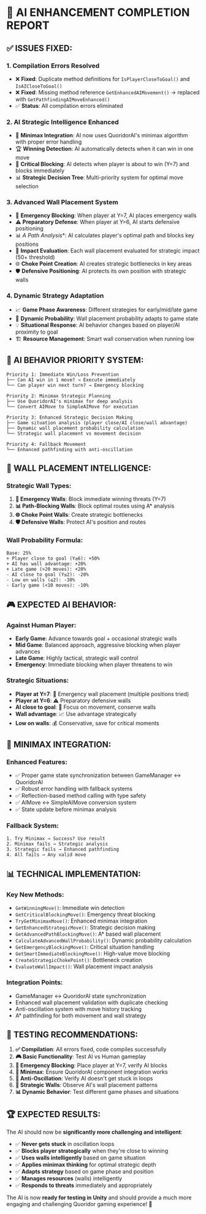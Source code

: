 # 🚀 AI ENHANCEMENT COMPLETION REPORT

## ✅ **ISSUES FIXED:**

### 1. **Compilation Errors Resolved**
- ❌ **Fixed**: Duplicate method definitions for `IsPlayerCloseToGoal()` and `IsAICloseToGoal()`
- ❌ **Fixed**: Missing method reference `GetEnhancedAIMovement()` → replaced with `GetPathfindingAIMoveEnhanced()`
- ✅ **Status**: All compilation errors eliminated

### 2. **AI Strategic Intelligence Enhanced**
- 🧠 **Minimax Integration**: AI now uses QuoridorAI's minimax algorithm with proper error handling
- 🏆 **Winning Detection**: AI automatically detects when it can win in one move
- 🚨 **Critical Blocking**: AI detects when player is about to win (Y=7) and blocks immediately
- 📊 **Strategic Decision Tree**: Multi-priority system for optimal move selection

### 3. **Advanced Wall Placement System**
- 🚨 **Emergency Blocking**: When player at Y=7, AI places emergency walls
- ⚠️ **Preparatory Defense**: When player at Y=6, AI starts defensive positioning
- 📊 **A* Path Analysis**: AI calculates player's optimal path and blocks key positions
- 🎯 **Impact Evaluation**: Each wall placement evaluated for strategic impact (50+ threshold)
- 🌐 **Choke Point Creation**: AI creates strategic bottlenecks in key areas
- 🛡️ **Defensive Positioning**: AI protects its own position with strategic walls

### 4. **Dynamic Strategy Adaptation**
- 📈 **Game Phase Awareness**: Different strategies for early/mid/late game
- 🎲 **Dynamic Probability**: Wall placement probability adapts to game state
- 💡 **Situational Response**: AI behavior changes based on player/AI proximity to goal
- 🏗️ **Resource Management**: Smart wall conservation when running low

## 🎯 **AI BEHAVIOR PRIORITY SYSTEM:**

```
Priority 1: Immediate Win/Loss Prevention
├── Can AI win in 1 move? → Execute immediately
└── Can player win next turn? → Emergency blocking

Priority 2: Minimax Strategic Planning  
├── Use QuoridorAI's minimax for deep analysis
└── Convert AIMove to SimpleAIMove for execution

Priority 3: Enhanced Strategic Decision Making
├── Game situation analysis (player close/AI close/wall advantage)
├── Dynamic wall placement probability calculation
└── Strategic wall placement vs movement decision

Priority 4: Fallback Movement
└── Enhanced pathfinding with anti-oscillation
```

## 🧱 **WALL PLACEMENT INTELLIGENCE:**

### **Strategic Wall Types:**
1. **🚨 Emergency Walls**: Block immediate winning threats (Y=7)
2. **📊 Path-Blocking Walls**: Block optimal routes using A* analysis  
3. **🌐 Choke Point Walls**: Create strategic bottlenecks
4. **🛡️ Defensive Walls**: Protect AI's position and routes

### **Wall Probability Formula:**
```
Base: 25%
+ Player close to goal (Y≥6): +50%
+ AI has wall advantage: +20% 
+ Late game (>20 moves): +20%
- AI close to goal (Y≤2): -20%
- Low on walls (≤2): -30%
- Early game (<10 moves): -10%
```

## 🎮 **EXPECTED AI BEHAVIOR:**

### **Against Human Player:**
- **Early Game**: Advance towards goal + occasional strategic walls
- **Mid Game**: Balanced approach, aggressive blocking when player advances
- **Late Game**: Highly tactical, strategic wall control
- **Emergency**: Immediate blocking when player threatens to win

### **Strategic Situations:**
- **Player at Y=7**: 🚨 Emergency wall placement (multiple positions tried)
- **Player at Y=6**: ⚠️ Preparatory defensive walls
- **AI close to goal**: 🎯 Focus on movement, conserve walls
- **Wall advantage**: 📈 Use advantage strategically
- **Low on walls**: 💰 Conservative, save for critical moments

## 🧠 **MINIMAX INTEGRATION:**

### **Enhanced Features:**
- ✅ Proper game state synchronization between GameManager ↔ QuoridorAI
- ✅ Robust error handling with fallback systems
- ✅ Reflection-based method calling with type safety
- ✅ AIMove ↔ SimpleAIMove conversion system
- ✅ State update before minimax analysis

### **Fallback System:**
```
1. Try Minimax → Success? Use result
2. Minimax fails → Strategic analysis
3. Strategic fails → Enhanced pathfinding  
4. All fails → Any valid move
```

## 📊 **TECHNICAL IMPLEMENTATION:**

### **Key New Methods:**
- `GetWinningMove()`: Immediate win detection
- `GetCriticalBlockingMove()`: Emergency threat blocking
- `TryGetMinimaxMove()`: Enhanced minimax integration
- `GetEnhancedStrategicMove()`: Strategic decision making
- `GetAdvancedPathBlockingMove()`: A* based wall placement
- `CalculateAdvancedWallProbability()`: Dynamic probability calculation
- `GetEmergencyBlockingMove()`: Critical situation handling
- `GetSmartImmediateBlockingMove()`: High-value move blocking
- `CreateStrategicChokePoint()`: Bottleneck creation
- `EvaluateWallImpact()`: Wall placement impact analysis

### **Integration Points:**
- GameManager ↔ QuoridorAI state synchronization
- Enhanced wall placement validation with duplicate checking
- Anti-oscillation system with move history tracking
- A* pathfinding for both movement and wall strategy

## 🎪 **TESTING RECOMMENDATIONS:**

1. **✅ Compilation**: All errors fixed, code compiles successfully
2. **🎮 Basic Functionality**: Test AI vs Human gameplay
3. **🚨 Emergency Blocking**: Place player at Y=7, verify AI blocks
4. **🧠 Minimax**: Ensure QuoridorAI component integration works
5. **🔄 Anti-Oscillation**: Verify AI doesn't get stuck in loops
6. **🧱 Strategic Walls**: Observe AI's wall placement patterns
7. **📊 Dynamic Behavior**: Test different game phases and situations

## 🏆 **EXPECTED RESULTS:**

The AI should now be **significantly more challenging and intelligent**:

- ✅ **Never gets stuck** in oscillation loops
- ✅ **Blocks player strategically** when they're close to winning
- ✅ **Uses walls intelligently** based on game situation
- ✅ **Applies minimax thinking** for optimal strategic depth
- ✅ **Adapts strategy** based on game phase and position
- ✅ **Manages resources** (walls) intelligently
- ✅ **Responds to threats** immediately and appropriately

The AI is now **ready for testing in Unity** and should provide a much more engaging and challenging Quoridor gaming experience! 🎯
